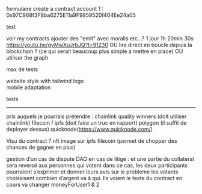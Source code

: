 formulaire create a contract
account 1 : 0x97C968f3F8ba6275E11a9F9859520f404Ee24a05

test

voir my contracts
ajouter des "emit" avec moralis etc...?
1 jour 1h 20min 30s https://youtu.be/gyMwXuJrbJQ?t=91230
OU lire direct en boucle depuis la blockchain ? (ce qui serait beaucoup plus simple a mettre en place)
OU utiliser the graph

max de tests

website style with tailwind
logo  
mobile adaptation

tests

---

prix auquels je pourrais prétendre :
chainlink quality winners (doit utiliser chainlink)
filecoin / ipfs (doit faire un truc en rapport)
polygon (il suffit de deployer dessus)
quicknode(https://www.quicknode.com/)

Visu du contract ?
nft
image sur ipfs
filecoin (permet de chopper des chances de gagner en plus)

gestion d’un cas de dispute
DAO en cas de litige :
et une partie du collateral sera reversé aux personnes qui votent
dans ce cas, les deux participants pourraient s’exprimer et donner leurs avis sur le probleme
les votants choissisent combien d’argent va à qui.
Ils voient le texte du contract en cours
va changer moneyForUser1 & 2
